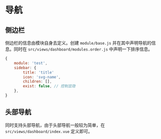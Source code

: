 # 导航

## 侧边栏

侧边栏的信息由模块自身去定义。创建 `module/base.js` 并在其中声明导航的信息。同时在 `src/views/dashboard/modules.order.js` 中声明一下排序信息。

```javascript
{
    module: 'test',
    sidebar: {
        title: 'title'
        icon: 'svg-name',
        children: [],
        exist: false, // 控制显隐
    },
}
```

## 头部导航

同时支持头部导航，由于头部导航一般较为简单，在 `src/views/dashboard/index.vue` 定义即可。
